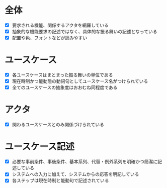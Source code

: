 # 全体
- [x] 要求される機能、関係するアクタを網羅している
- [x] 抽象的な機能要求の記述ではなく、具体的な振る舞いの記述となっている
- [x] 配置や色、フォントなどが読みやすい
# ユースケース
- [x] 各ユースケースはまとまった振る舞いの単位である
- [x] 現在時制かつ能動態の動詞句としてユースケース名がつけられている
- [x] 全てのユースケースの抽象度はおおむね同程度である
# アクタ
- [x] 関わるユースケースとのみ関係づけられている
# ユースケース記述
- [x] 必要な事前条件、事後条件、基本系列、代替・例外系列を明確かつ簡潔に記述している
- [x] システムへの入力に加えて、システムからの応答を明記している
- [x] 各ステップは現在時制と能動句で記述されている
